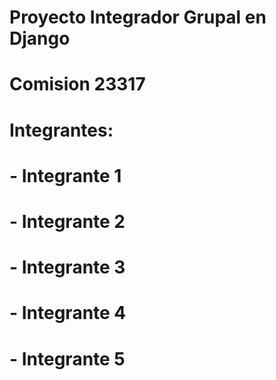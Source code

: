 
# Proyecto Integrador Grupal en Django
# Comision 23317
# Integrantes:
# - Integrante 1
# - Integrante 2
# - Integrante 3
# - Integrante 4
# - Integrante 5
